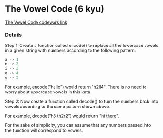 # The Vowel Code (6 kyu)
[The Vowel Code codewars link](https://www.codewars.com/kata/53697be005f803751e0015aa)

### Details
Step 1: Create a function called encode() to replace all the lowercase vowels in a given string with numbers according to the following pattern:
```python
a -> 1
e -> 2
i -> 3
o -> 4
u -> 5
```

For example, encode("hello") would return "h2ll4". There is no need to worry about uppercase vowels in this kata.

Step 2: Now create a function called decode() to turn the numbers back into vowels according to the same pattern shown above.

For example, decode("h3 th2r2") would return "hi there".

For the sake of simplicity, you can assume that any numbers passed into the function will correspond to vowels.